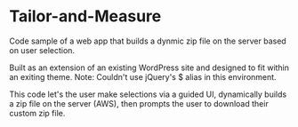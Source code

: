 # Tailor-and-Measure
Code sample of a web app that builds a dynmic zip file on the server based on user selection.

Built as an extension of an existing WordPress site and designed to fit within an exiting theme.
Note: Couldn't use jQuery's $ alias in this environment.

This code let's the user make selections via a guided UI, dynamically builds a zip file on the server (AWS), then prompts the user to download their custom zip file.
